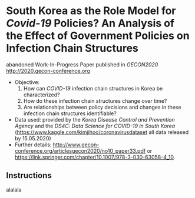 # South Korea as the Role Model for *Covid-19* Policies? An Analysis of the Effect of Government Policies on Infection Chain Structures

abandoned Work-In-Progress Paper published in *GECON2020* http://2020.gecon-conference.org

* Objective: 
    1. How can *COVID-19* infection chain structures in Korea be characterized?
    2. How do these infection chain structures change over time?
    3. Are relationships between policy decisions and changes in these infection chain structures identifiable?
* Data used: provided by the *Korea Disease Control and Prevention Agency* and the *DS4C: Data Science for COVID-19 in South Korea* (https://www.kaggle.com/kimjihoo/coronavirusdataset all data released by 15.05.2020)
* Further details: http://www.gecon-conference.org/articlesgecon2020/no10_paper33.pdf or https://link.springer.com/chapter/10.1007/978-3-030-63058-4_10. 


## Instructions

alalala
